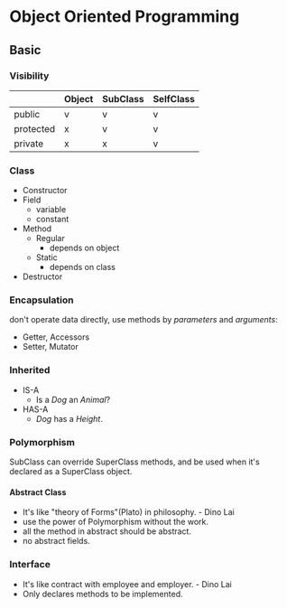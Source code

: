 # Object Oriented Programming

## Basic

### Visibility

|           | Object | SubClass | SelfClass |
| --------- | ------ | -------- | --------- |
| public    | v      | v        | v         |
| protected | x      | v        | v         |
| private   | x      | x        | v         |

### Class

* Constructor
* Field
  * variable
  * constant
* Method
  * Regular
    * depends on object
  * Static
    * depends on class
* Destructor

### Encapsulation

don't operate data directly, use methods by *parameters* and *arguments*:

* Getter, Accessors
* Setter, Mutator

### Inherited

* IS-A
  * Is a *Dog* an *Animal*?
* HAS-A
  * *Dog* has a *Height*.

### Polymorphism

SubClass can override SuperClass methods, and be used when it's declared as a SuperClass object.

#### Abstract Class

* It's like "theory of Forms"(Plato) in philosophy. - Dino Lai
* use the power of Polymorphism without the work.
* all the method in abstract should be abstract.
* no abstract fields.

### Interface

* It's like contract with employee and employer. - Dino Lai
* Only declares methods to be implemented.